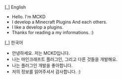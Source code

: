 [_] English
   - Hello. I'm MCKD
   - I develop a Minecraft Plugins And each others.
   - I like a develop a plugins.
   - Thanks for reading a my informations. :)

[_] 한국어
   - 안녕하세요. 저는 MCKD입니다.
   - 나는 마인크래프트 플러그인, 그리고 다른 것들을 개발해요.
   - 나는 플러그인 개발을 좋아합니다.
   - 저의 정보를 읽어주셔서 감사합니다. :)
